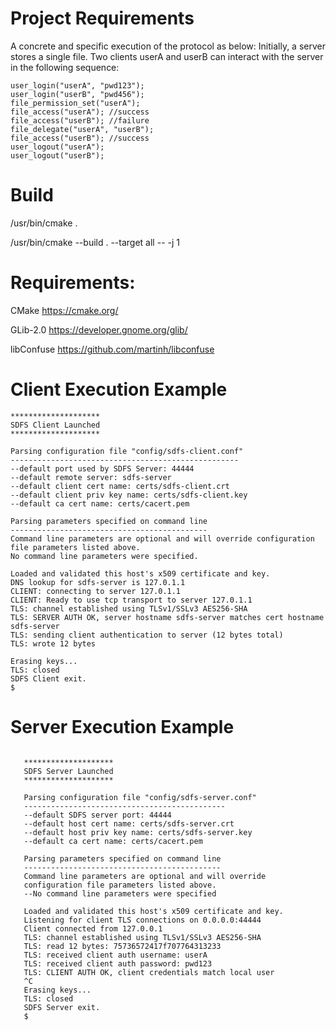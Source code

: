 # Project Requirements
A concrete and specific execution of the protocol as below: Initially, a server stores a single file.  Two clients userA and userB can interact with the server in the following sequence:

```
user_login("userA", "pwd123");
user_login("userB", "pwd456");
file_permission_set("userA");
file_access("userA"); //success
file_access("userB"); //failure
file_delegate("userA", "userB");
file_access("userB"); //success
user_logout("userA");
user_logout("userB");
```
# Build

/usr/bin/cmake .

/usr/bin/cmake --build . --target all -- -j 1

# Requirements:

CMake https://cmake.org/

GLib-2.0 https://developer.gnome.org/glib/ 

libConfuse https://github.com/martinh/libconfuse

# Client Execution Example

``` $ ./sdfs-client
********************
SDFS Client Launched
********************

Parsing configuration file "config/sdfs-client.conf"
---------------------------------------------------
--default port used by SDFS Server: 44444
--default remote server: sdfs-server
--default client cert name: certs/sdfs-client.crt
--default client priv key name: certs/sdfs-client.key
--default ca cert name: certs/cacert.pem

Parsing parameters specified on command line
--------------------------------------------
Command line parameters are optional and will override configuration file parameters listed above.
No command line parameters were specified.

Loaded and validated this host's x509 certificate and key.
DNS lookup for sdfs-server is 127.0.1.1
CLIENT: connecting to server 127.0.1.1
CLIENT: Ready to use tcp transport to server 127.0.1.1
TLS: channel established using TLSv1/SSLv3 AES256-SHA
TLS: SERVER AUTH OK, server hostname sdfs-server matches cert hostname sdfs-server
TLS: sending client authentication to server (12 bytes total)
TLS: wrote 12 bytes

Erasing keys...
TLS: closed
SDFS Client exit.
$
```

# Server Execution Example
```$ sudo ./sdfs-server

   ********************
   SDFS Server Launched
   ********************

   Parsing configuration file "config/sdfs-server.conf"
   ---------------------------------------------
   --default SDFS server port: 44444
   --default host cert name: certs/sdfs-server.crt
   --default host priv key name: certs/sdfs-server.key
   --default ca cert name: certs/cacert.pem

   Parsing parameters specified on command line
   --------------------------------------------
   Command line parameters are optional and will override
   configuration file parameters listed above.
   --No command line parameters were specified

   Loaded and validated this host's x509 certificate and key.
   Listening for client TLS connections on 0.0.0.0:44444
   Client connected from 127.0.0.1
   TLS: channel established using TLSv1/SSLv3 AES256-SHA
   TLS: read 12 bytes: 75736572417f707764313233
   TLS: received client auth username: userA
   TLS: received client auth password: pwd123
   TLS: CLIENT AUTH OK, client credentials match local user
   ^C
   Erasing keys...
   TLS: closed
   SDFS Server exit.
   $
   ```